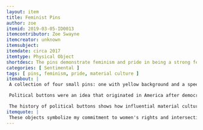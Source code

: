 ```yaml
---
layout: item
title: Feminist Pins
author: zoe
itemid: 2019-03-05-ID0013
itemcontributor: Zoe Swayne
itemcreator: unknown
itemsubject:
itemdate: circa 2017
itemtype: Physical Object
shortdesc: The pins demonstrate feminism and pride in being a strong female leader as well as being inclusive for different groups of people
categories: [ Sentimental ]
tags: [ pins, feminism, pride, material culture ]
itemabout: |
 A collection of four small pins: one with yellow background and a speech bubble with the words "what the hell are you doing?", one with a white background with a light pink frame with two flowers at the top and bottom that says "girls support girls", one light blue that says "women supporting women", and one with the gay pride flag covering the entire pin.

 Political buttons were an idea that originated in America after democracy was established. Pins first began as celebratory pieces of cloth as a way to celebrate whatever candidate had been elected for office. Pins began to be used as political propaganda when Andrew Jackson and John Quincy Adams ran against each other in 1824 and 1828. Grassroots political organization became very influential during those elections, and they took advantage of how easy it was to mass produce political buttons. The political buttons were referred to as pins after they were painted and the clasp on the back was replaced with a pin in 1916. 

 The history of political buttons shows how influential material culture is to weave a story together. Items like these show how the general population felt about social and political issues at the time through concise messages, and reflects the nuances of how political opponents would target each other as well as promote themselves. These feminist pins reflect the opinions of the mainstream intersectional feminist movements in the United States in the early 21st century. www.jstor.org/stable/40492044  
itemquote: |
 These objects symbolize my commitment to women's rights and intersectional feminism, as well as a way to show off my sexual orientation and a reminder of my time at the women's march. 
---
```

